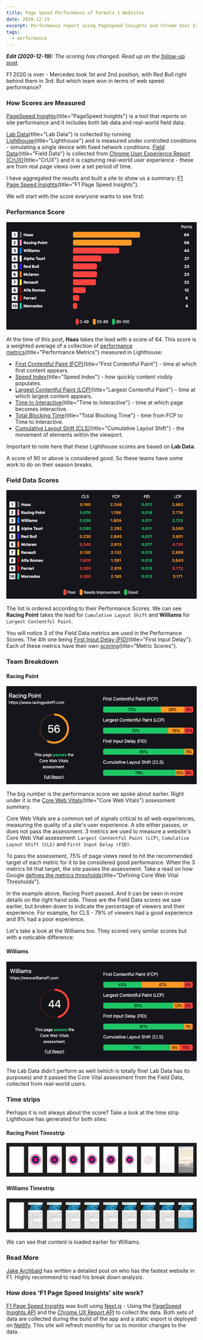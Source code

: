 ```yaml
---
title: Page Speed Performance of Formula 1 Websites
date: 2020-12-15
excerpt: Performance report using PageSpeed Insights and Chrome User Experience Report to showcase which Formula 1 team has the fastest web performance.
tags:
  - performance
---
```


_**Edit (2020-12-19):** The scoring has changed. Read up on the [follow-up post](</page-speed-performance-of-formula-1-websites-(part-2)/>)._

F1 2020 is over - Mercedes took 1st and 2nd position, with Red Bull right behind them in 3rd. But which team won in terms of web speed performance?

### How Scores are Measured

[PageSpeed Insights](https://developers.google.com/speed/docs/insights/v5/about){title="PageSpeed Insights"} is a tool that reports on site performance and it includes both lab data and real-world field data.

[Lab Data](https://developers.google.com/web/fundamentals/performance/speed-tools/#lab_data){title="Lab Data"} is collected by running [Lighthouse](https://developers.google.com/web/tools/lighthouse){title="Lighthouse"} and is measured under controlled conditions - simulating a single device with fixed network conditions. [Field Data](https://developers.google.com/web/fundamentals/performance/speed-tools/#field_data){title="Field Data"} is collected from [Chrome User Experience Report (CrUX)](https://developers.google.com/web/tools/chrome-user-experience-report/){title="CrUX"} and it is capturing real-world user experience - these are from real page views over a set period of time.

I have aggregated the results and built a site to show us a summary: [F1 Page Speed Insights](https://f1-page-speed-insights.netlify.app/){title="F1 Page Speed Insights"}.

We will start with the score everyone wants to see first:

### Performance Score

![Performance Scores](/images/uploads/f1-page-speed-insights-1.png 'Performance Scores')

At the time of this post, **Haas** takes the lead with a score of 64. This score is a weighted average of a collection of [performance metrics](https://web.dev/performance-scoring/){title="Performance Metrics"} measured in Lighthouse:

- [First Contentful Paint (FCP)](https://web.dev/first-contentful-paint/){title="First Contentful Paint"} - time at which first content appears.
- [Speed Index](https://web.dev/speed-index/){title="Speed Index"} - how quickly content visibly populates.
- [Largest Contentful Paint (LCP)](https://web.dev/lcp/){title="Largest Contentful Paint"} - time at which largest content appears.
- [Time to Interactive](https://web.dev/interactive/){title="Time to Interactive"} - time at which page becomes interactive.
- [Total Blocking Time](https://web.dev/lighthouse-total-blocking-time/){title="Total Blocking Time"} - time from FCP to Time to Interactive.
- [Cumulative Layout Shift (CLS)](https://web.dev/cls/){title="Cumulative Layout Shift"} - the movement of elements within the viewport.

Important to note here that these Lighthouse scores are based on **Lab Data**.

A score of 90 or above is considered good. So these teams have some work to do on their season breaks.

### Field Data Scores

![Field Data Scores](/images/uploads/f1-page-speed-insights-2.png 'Field Data Scores')

The list is ordered according to their Performance Scores. We can see **Racing Point** takes the lead for `Cumulative Layout Shift` and **Williams** for `Largest Contentful Paint`.

You will notice 3 of the Field Data metrics are used in the Performance Scores. The 4th one being [First Input Delay (FID)](https://web.dev/fid/){title="First Input Delay"}. Each of these metrics have their own [scoring](https://developers.google.com/speed/docs/insights/v5/about#categories){title="Metric Scores"}.

### Team Breakdown

#### Racing Point

![Racing Point](/images/uploads/f1-page-speed-insights-4.png 'Racing Point')

The big number is the performance score we spoke about earlier. Right under it is the [Core Web Vitals](https://web.dev/vitals/){title="Core Web Vitals"} assessment summary.

Core Web Vitals are a common set of signals critical to all web experiences, measuring the quality of a site's user experience. A site either passes, or does not pass the assessment. 3 metrics are used to measure a website's Core Web Vital assessment: `Largest Contentful Paint (LCP)`, `Cumulative Layout Shift (CLS)` and `First Input Delay (FID)`.

To pass the assessment, 75% of page views need to hit the recommended target of each metric for it to be considered good performance. When the 3 metrics hit that target, the site passes the assessment. Take a read on how Google [defines the metrics thresholds](https://web.dev/defining-core-web-vitals-thresholds/){title="Defining Core Web Vital Thresholds"}.

In the example above, Racing Point passed. And it can be seen in more details on the right hand side. These are the Field Data scores we saw earlier, but broken down to indicate the percentage of viewers and their experience. For example, for CLS - 79% of viewers had a good experience and 9% had a poor experience.

Let's take a look at the Williams too. They scored very similar scores but with a noticable difference:

#### Williams

![Williams](/images/uploads/f1-page-speed-insights-5.png 'Williams')

The Lab Data didn't perform as well (which is totally fine! Lab Data has its purposes) and it passed the Core Vital assessment from the Field Data, collected from real-world users.

### Time strips

Perhaps it is not always about the score? Take a look at the time strip Lighthouse has generated for both sites:

#### Racing Point Timestrip

![Racing Point Timestrip'](/images/uploads/f1-page-speed-insights-6.png 'Racing Point Timestrip')

#### Williams Timestrip

![Williams Timestrip'](/images/uploads/f1-page-speed-insights-7.png 'Williams Timestrip')

We can see that content is loaded earlier for Williams.

### Read More

[Jake Archbald](https://jakearchibald.com/2019/f1-perf/) has written a detailed post on who has the fastest website in F1. Highly recommend to read his break down analysis.

### How does 'F1 Page Speed Insights' site work?

[F1 Page Speed Insights](https://f1-page-speed-insights.netlify.app/) was built using [Next.js](https://nextjs.org/) - Using the [PageSpeed Insights API](https://developers.google.com/speed/docs/insights/v5/get-started) and the [Chrome UX Report API](https://developers.google.com/web/tools/chrome-user-experience-report/api/guides/getting-started) to collect the data. Both sets of data are collected during the build of the app and a static export is deployed on [Netlify](http://netlify.app/). This site will refresh monthly for us to monitor changes to the data.
